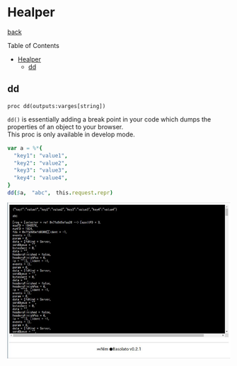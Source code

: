 Healper
===
[back](../README.md)

Table of Contents

<!--ts-->
   * [Healper](#healper)
      * [dd](#dd)

<!-- Added by: root, at: Fri Jul 31 13:19:37 UTC 2020 -->

<!--te-->

## dd
```
proc dd(outputs:varges[string])
```
`dd()` is essentially adding a break point in your code which dumps the properties of an object to your browser.  
This proc is only available in develop mode.

```nim
var a = %*{
  "key1": "value1",
  "key2": "value2",
  "key3": "value3",
  "key4": "value4",
}
dd($a,　"abc",　this.request.repr)
```

![dd](helper-dd.jpg)
